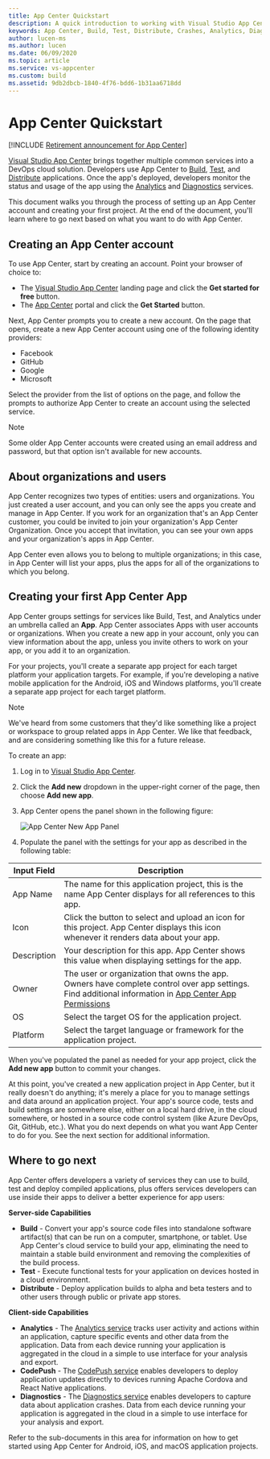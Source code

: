 ```yaml
---
title: App Center Quickstart
description: A quick introduction to working with Visual Studio App Center
keywords: App Center, Build, Test, Distribute, Crashes, Analytics, Diagnostics, CodePush
author: lucen-ms
ms.author: lucen
ms.date: 06/09/2020
ms.topic: article
ms.service: vs-appcenter
ms.custom: build
ms.assetid: 9db2dbcb-1840-4f76-bdd6-1b31aa6718dd
---
```


# App Center Quickstart

[!INCLUDE [Retirement announcement for App Center](../includes/retirement.md)]

[Visual Studio App Center](https://appcenter.ms/) brings together multiple common services into a DevOps cloud solution. Developers use App Center to [Build](~/build/index.md), [Test](~/test-cloud/index.md), and [Distribute](~/distribution/index.md) applications. Once the app's deployed, developers monitor the status and usage of the app using the [Analytics](~/analytics/index.md) and [Diagnostics](~/diagnostics/index.md) services.

This document walks you through the process of setting up an App Center account and creating your first project. At the end of the document, you'll learn where to go next based on what you want to do with App Center.

## Creating an App Center account
To use App Center, start by creating an account. Point your browser of choice to:
+ The [Visual Studio App Center](https://visualstudio.microsoft.com/app-center) landing page and click the **Get started for free** button.
+ The [App Center](https://appcenter.ms) portal and click the **Get Started** button.

Next, App Center prompts you to create a new account. On the page that opens, create a new App Center account using one of the following identity providers:
+ Facebook
+ GitHub
+ Google
+ Microsoft

Select the provider from the list of options on the page, and follow the prompts to authorize App Center to create an account using the selected service.

> [!NOTE]
> Some older App Center accounts were created using an email address and password, but that option isn't available for new accounts.

## About organizations and users
App Center recognizes two types of entities: users and organizations. You just created a user account, and you can only see the apps you create and manage in App Center. If you work for an organization that's an App Center customer, you could be invited to join your organization's App Center Organization. Once you accept that invitation, you can see your own apps and your organization's apps in App Center.

App Center even allows you to belong to multiple organizations; in this case, in App Center will list your apps, plus the apps for all of the organizations to which you belong.

## Creating your first App Center App
App Center groups settings for services like Build, Test, and Analytics under an umbrella called an **App**. App Center associates Apps with user accounts or organizations. When you create a new app in your account, only you can view information about the app, unless you invite others to work on your app, or you add it to an organization.

For your projects, you'll create a separate app project for each target platform your application targets. For example, if you're developing a native mobile application for the Android, iOS and Windows platforms, you'll create a separate app project for each target platform.

> [!NOTE]
> We've heard from some customers that they'd like something like a project or workspace to group related apps in App Center. We like that feedback, and are considering something like this for a future release.

To create an app:

1. Log in to [Visual Studio App Center](https://appcenter.ms).
2. Click the **Add new** dropdown in the upper-right corner of the page, then choose **Add new app**.
3. App Center opens the panel shown in the following figure:

    ![App Center New App Panel](~/dashboard/images/app-center-new-app.png)

4. Populate the panel with the settings for your app as described in the following table:

| Input Field | Description |
| ----------- | ----------- |
| App Name    | The name for this application project, this is the name App Center displays for all references to this app. |
| Icon        | Click the button to select and upload an icon for this project. App Center displays this icon whenever it renders data about your app. |
| Description | Your description for this app. App Center shows this value when displaying settings for the app. |
| Owner       | The user or organization that owns the app. Owners have complete control over app settings. Find additional information in [App Center App Permissions](~/dashboard/creating-and-managing-apps.md)|
| OS          | Select the target OS for the application project. |
| Platform    | Select the target language or framework for the application project. |

When you've populated the panel as needed for your app project, click the **Add new app** button to commit your changes.

At this point, you've created a new application project in App Center, but it really doesn't do anything; it's merely a place for you to manage settings and data around an application project. Your app's source code, tests and build settings are somewhere else, either on a local hard drive, in the cloud somewhere, or hosted in a source code control system (like Azure DevOps, Git, GitHub, etc.). What you do next depends on what you want App Center to do for you. See the next section for additional information.

## Where to go next
App Center offers developers a variety of services they can use to build, test and deploy compiled applications, plus offers services developers can use inside their apps to deliver a better experience for app users:

**Server-side Capabilities**
+ **Build** - Convert your app's source code files into standalone software artifact(s) that can be run on a computer, smartphone, or tablet. Use App Center's cloud service to build your app, eliminating the need to maintain a stable build environment and removing the complexities of the build process.
+ **Test** - Execute functional tests for your application on devices hosted in a cloud environment.
+ **Distribute** - Deploy application builds to alpha and beta testers and to other users through public or private app stores.

**Client-side Capabilities**
+ **Analytics** - The [Analytics service](~/analytics/index.md) tracks user activity and actions within an application, capture specific events and other data from the application. Data from each device running your application is aggregated in the cloud in a simple to use interface for your analysis and export.
+ **CodePush** - The [CodePush service](~/distribution/codepush/index.md) enables developers to deploy application updates directly to devices running Apache Cordova and React Native applications.
+ **Diagnostics** - The [Diagnostics service](~/diagnostics/index.md) enables developers to capture data about application crashes. Data from each device running your application is aggregated in the cloud in a simple to use interface for your analysis and export.

Refer to the sub-documents in this area for information on how to get started using App Center for Android, iOS, and macOS application projects.
